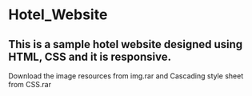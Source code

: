 # Hotel_Website
This is a sample hotel website designed using HTML, CSS and it is responsive.
-----------------------------------------------------------------------------------------------------------
Download the image resources from img.rar and Cascading style sheet from CSS.rar
